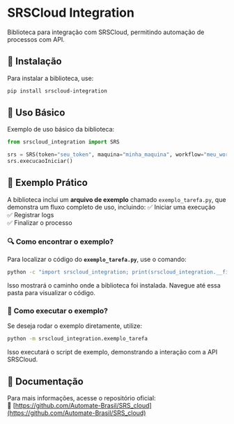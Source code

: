 # SRSCloud Integration

Biblioteca para integração com SRSCloud, permitindo automação de processos com API.

## 🚀 Instalação

Para instalar a biblioteca, use:

```sh
pip install srscloud-integration
```

## 🔹 Uso Básico

Exemplo de uso básico da biblioteca:

```python
from srscloud_integration import SRS

srs = SRS(token="seu_token", maquina="minha_maquina", workflow="meu_workflow", tarefa="minha_tarefa")
srs.execucaoIniciar()
```

## 📌 Exemplo Prático

A biblioteca inclui um **arquivo de exemplo** chamado `exemplo_tarefa.py`, que demonstra um fluxo completo de uso, incluindo:
✅ Iniciar uma execução  
✅ Registrar logs  
✅ Finalizar o processo  

### 🔍 **Como encontrar o exemplo?**
Para localizar o código do **`exemplo_tarefa.py`**, use o comando:

```sh
python -c "import srscloud_integration; print(srscloud_integration.__file__)"
```

Isso mostrará o caminho onde a biblioteca foi instalada. Navegue até essa pasta para visualizar o código.

### 🚀 **Como executar o exemplo?**
Se deseja rodar o exemplo diretamente, utilize:

```sh
python -m srscloud_integration.exemplo_tarefa
```

Isso executará o script de exemplo, demonstrando a interação com a API SRSCloud.

## 📝 Documentação

Para mais informações, acesse o repositório oficial:  
🔗 [https://github.com/Automate-Brasil/SRS_cloud](https://github.com/Automate-Brasil/SRS_cloud)
```